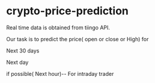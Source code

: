 # crypto-price-prediction

Real time data is obtained from tiingo API.

Our task is to predict the price( open or close or High) for

Next 30 days

Next day

if possible( Next hour)-- For intraday trader
